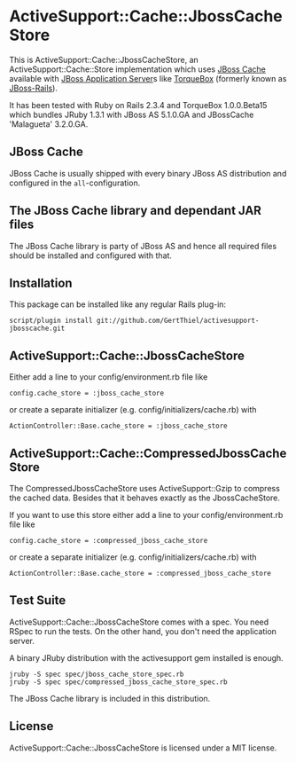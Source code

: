 ActiveSupport::Cache::JbossCacheStore
=====================================

This is ActiveSupport::Cache::JbossCacheStore, an ActiveSupport::Cache::Store
implementation which uses [JBoss Cache](http://jboss.org/jbosscache/)
available with [JBoss Application Server](http://jboss.org/jbossas/)s
like [TorqueBox](http://torquebox.org/) (formerly known as
[JBoss-Rails](http://oddthesis.org/theses/jboss-rails/projects/jboss-rails)).

It has been tested with Ruby on Rails 2.3.4 and TorqueBox 1.0.0.Beta15 which
bundles JRuby 1.3.1 with JBoss AS 5.1.0.GA and JBossCache 'Malagueta' 3.2.0.GA.


JBoss Cache
-----------

JBoss Cache is usually shipped with every binary JBoss AS distribution and
configured in the `all`-configuration.


The JBoss Cache library and dependant JAR files
-----------------------------------------------

The JBoss Cache library is party of JBoss AS and hence all required files
should be installed and configured with that.


Installation
------------

This package can be installed like any regular Rails plug-in:

    script/plugin install git://github.com/GertThiel/activesupport-jbosscache.git


ActiveSupport::Cache::JbossCacheStore
-------------------------------------

Either add a line to your config/environment.rb file like

    config.cache_store = :jboss_cache_store

or create a separate initializer (e.g. config/initializers/cache.rb) with

    ActionController::Base.cache_store = :jboss_cache_store


ActiveSupport::Cache::CompressedJbossCacheStore
-----------------------------------------------

The CompressedJbossCacheStore uses ActiveSupport::Gzip to compress the
cached data. Besides that it behaves exactly as the JbossCacheStore.

If you want to use this store either add a line to your config/environment.rb
file like

    config.cache_store = :compressed_jboss_cache_store

or create a separate initializer (e.g. config/initializers/cache.rb) with

    ActionController::Base.cache_store = :compressed_jboss_cache_store


Test Suite
----------

ActiveSupport::Cache::JbossCacheStore comes with a spec. You need RSpec to run
the tests. On the other hand, you don't need the application server.

A binary JRuby distribution with the activesupport gem installed is enough.

    jruby -S spec spec/jboss_cache_store_spec.rb
    jruby -S spec spec/compressed_jboss_cache_store_spec.rb

The JBoss Cache library is included in this distribution.


License
-------

ActiveSupport::Cache::JbossCacheStore is licensed under a MIT license.
